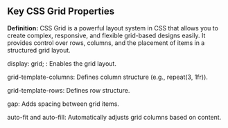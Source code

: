 ## Key CSS Grid Properties
**Definition:** CSS Grid is a powerful layout system in CSS that allows you to create complex, responsive, and flexible grid-based designs easily. It provides control over rows, columns, and the placement of items in a structured grid layout.


display: grid; : Enables the grid layout.

grid-template-columns: Defines column structure (e.g., repeat(3, 1fr)).

grid-template-rows: Defines row structure.

gap: Adds spacing between grid items.

auto-fit and auto-fill: Automatically adjusts grid columns based on content.
